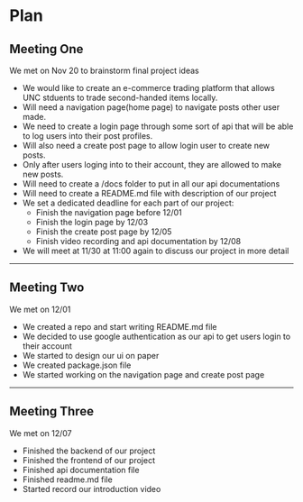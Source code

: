 # Plan

## Meeting One
We met on Nov 20 to brainstorm final project ideas
- We would like to create an e-commerce trading platform that allows UNC stduents to trade second-handed items locally.
- Will need a navigation page(home page) to navigate posts other user made.
- We need to create a login page through some sort of api that will be able to log users into their post profiles.
- Will also need a create post page to allow login user to create new posts.
- Only after users loging into to their account, they are allowed to make new posts.
- Will need to create a /docs folder to put in all our api documentations
- Will need to create a README.md file with description of our project
- We set a dedicated deadline for each part of our project:
    - Finish the navigation page before 12/01
    - Finish the login page by 12/03
    - Finish the create post page by 12/05
    - Finish video recording and api documentation by 12/08
- We will meet at 11/30 at 11:00 again to discuss our project in more detail

--------------------------------------------------------------------
## Meeting Two
We met on 12/01
- We created a repo and start writing README.md file
- We decided to use google authentication as our api to get users login to their account
- We started to design our ui on paper
- We created package.json file
- We started working on the navigation page and create post page

--------------------------------------------------------------------
## Meeting Three
We met on 12/07
- Finished the backend of our project
- Finished the frontend of our project
- Finished api documentation file
- Finished readme.md file
- Started record our introduction video

